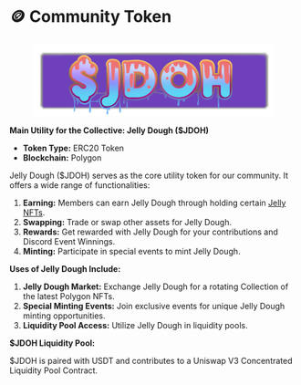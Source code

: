 # 🪙 Community Token

<figure><img src="../.gitbook/assets/$JDOH.png" alt=""><figcaption></figcaption></figure>

**Main Utility for the Collective: Jelly Dough ($JDOH)**

* **Token Type:** ERC20 Token
* **Blockchain:** Polygon

Jelly Dough ($JDOH) serves as the core utility token for our community. It offers a wide range of functionalities:

1. **Earning:** Members can earn Jelly Dough through holding certain [Jelly NFTs](collections-and-utilities.md).
2. **Swapping:** Trade or swap other assets for Jelly Dough.
3. **Rewards:** Get rewarded with Jelly Dough for your contributions and Discord Event Winnings.
4. **Minting:** Participate in special events to mint Jelly Dough.

**Uses of Jelly Dough Include:**

1. **Jelly Dough Market:** Exchange Jelly Dough for a rotating Collection of the latest Polygon NFTs.
2. **Special Minting Events:** Join exclusive events for unique Jelly Dough minting opportunities.
3. **Liquidity Pool Access:** Utilize Jelly Dough in liquidity pools.

**$JDOH Liquidity Pool:**

$JDOH is paired with USDT and contributes to a Uniswap V3 Concentrated Liquidity Pool Contract.
